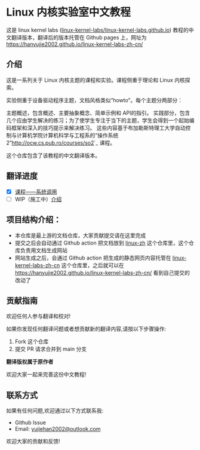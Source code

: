 # Linux 内核实验室中文教程

这是 linux kernel labs ([linux-kernel-labs/linux-kernel-labs.github.io](https://linux-kernel-labs.github.io/refs/heads/master/)) 教程的中文翻译版本，翻译后的版本托管在 Github pages 上，网址为 https://hanyujie2002.github.io/linux-kernel-labs-zh-cn/

## 介绍

这是一系列关于 Linux 内核主题的课程和实验。课程侧重于理论和 Linux 内核探索。

实验侧重于设备驱动程序主题，文档风格类似“howto”。每个主题分两部分：

主题概述，包含概述、主要抽象概念、简单示例和 API的指引。
实践部分，包含几个应由学生解决的练习；为了使学生专注于当下的主题，学生会得到一个起始编码框架和深入的技巧提示来解决练习。
这些内容基于布加勒斯特理工大学自动控制与计算机学院计算机科学与工程系的“操作系统 2”<http://ocw.cs.pub.ro/courses/so2>`_ 课程。

这个仓库包含了该教程的中文翻译版本。

## 翻译进度

- [x] [课程——系统调用](https://hanyujie2002.github.io/linux-kernel-labs-zh-cn/lectures/syscalls.html)
- [ ] WIP（施工中）[介绍](https://linux-kernel-labs.github.io/refs/heads/master/lectures/intro.html)

## 项目结构介绍：

- 本仓库是最上游的文档仓库，大家贡献提交请在这里完成
- 提交之后会自动通过 Github action 把文档放到 [linux-zh](https://github.com/hanyujie2002/linux-zh) 这个仓库里，这个仓库负责用文档生成网站
- 网站生成之后，会通过 Github action 把生成的静态网页内容托管在 [linux-kernel-labs-zh-cn](https://github.com/hanyujie2002/linux-kernel-labs-zh-cn) 这个仓库里，之后就可以在 https://hanyujie2002.github.io/linux-kernel-labs-zh-cn/ 看到自己提交的改动了

## 贡献指南

欢迎任何人参与翻译和校对!

如果你发现任何翻译问题或者想贡献新的翻译内容,请按以下步骤操作:

1. Fork 这个仓库
3. 提交 PR 请求合并到 main 分支

**翻译版权属于原作者**

欢迎大家一起来完善这份中文教程!

## 联系方式

如果有任何问题,欢迎通过以下方式联系我:

- Github Issue
- Email: yujiehan2002@outlook.com

欢迎大家的贡献和反馈!
